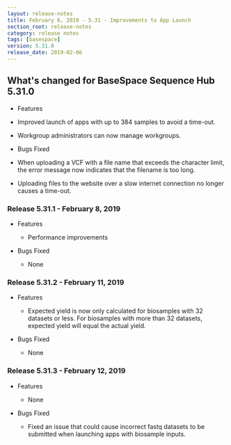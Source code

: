 ```yaml
---
layout: release-notes
title: February 6, 2019 - 5.31 - Improvements to App Launch
section_root: release-notes
category: release notes
tags: [basespace]
version: 5.31.0
release_date: 2019-02-06
---
```


## What's changed for BaseSpace Sequence Hub 5.31.0

- Features
 
 - Improved launch of apps with up to 384 samples to avoid a time-out.
 - Workgroup administrators can now manage workgroups.

- Bugs Fixed

 - When uploading a VCF with a file name that exceeds the character limit, the error message now indicates that the filename is too long.
 - Uploading files to the website over a slow internet connection no longer causes a time-out.

### Release 5.31.1 - February 8, 2019
- Features
  - Performance improvements

- Bugs Fixed
  - None

### Release 5.31.2 - February 11, 2019
- Features
  - Expected yield is now only calculated for biosamples with 32 datasets or less. For biosamples with more than 32 datasets, expected yield will equal the actual yield.

- Bugs Fixed
  - None

### Release 5.31.3 - February 12, 2019
- Features
  - None

- Bugs Fixed
  - Fixed an issue that could cause incorrect fastq datasets to be submitted when launching apps with biosample inputs.